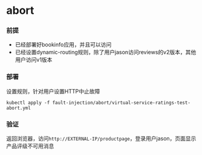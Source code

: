 # abort

### 前提

- 已经部署好bookinfo应用，并且可以访问
- 已经设置dynamic-routing规则，除了用户jason访问reviews的v2版本，其他用户访问v1版本

### 部署

设置规则，针对用户设置HTTP中止故障

```
kubectl apply -f fault-injection/abort/virtual-service-ratings-test-abort.yml
```

### 验证

返回浏览器，访问`http://EXTERNAL-IP/productpage`，登录用户jason，页面显示产品评级不可用消息
